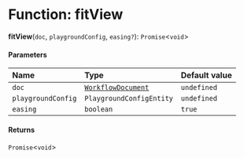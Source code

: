 # Function: fitView

**fitView**(`doc`, `playgroundConfig`, `easing?`): `Promise`<`void`>

#### Parameters

| Name | Type | Default value |
| :------ | :------ | :------ |
| `doc` | [`WorkflowDocument`](/auto-docs/free-layout-core/classes/WorkflowDocument.md) | `undefined` |
| `playgroundConfig` | `PlaygroundConfigEntity` | `undefined` |
| `easing` | `boolean` | `true` |

#### Returns

`Promise`<`void`>
